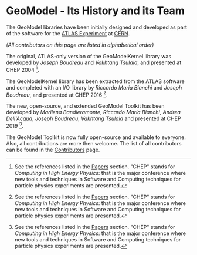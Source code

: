 
# GeoModel - Its History and its Team

The GeoModel libraries have been initially designed and developed as part of the software for the [ATLAS Experiment](https://atlas.cern/) at [CERN](https://home.cern).

_(All contributors on this page are listed in alphabetical order)_

The original, ATLAS-only version of the GeoModelKernel library was developed by *Joseph Boudreau* and *Vakhtang Tsulaia*, and presented at CHEP 2004 [^n1].

The GeoModelKernel library has been extracted from the ATLAS software and completed with an I/O library by *Riccardo Maria Bianchi* and *Joseph Boudreau*, and presented at CHEP 2016 [^n1].

The new, open-source, and extended GeoModel Toolkit has been developed by *Marilena Bandieramonte*, *Riccardo Maria Bianchi*, *Andrea Dell'Acqua*, *Joseph Boudreau*, *Vakhtang Tsulaia* and presented at CHEP 2019 [^n1].

The GeoModel Toolkit is now fully open-source and available to everyone. Also, all contributions are more then welcome.
The list of all contributors can be found in the [Contributors](dev/contribs.md) page.


[^n1]: See the references listed in the [Papers](/papers/public.md) section. "CHEP" stands for _Computing in High Energy Physics_: that is the major conference where new tools and techniques in Software and Computing techniques for particle physics experiments are presented.
